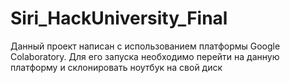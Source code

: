 # Siri_HackUniversity_Final
Данный проект написан с использованием платформы Google Colaboratory. Для его запуска необходимо перейти на данную платформу и склонировать ноутбук на свой диск
